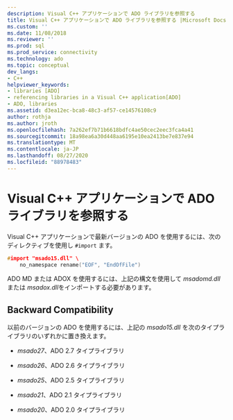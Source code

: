 ```yaml
---
description: Visual C++ アプリケーションで ADO ライブラリを参照する
title: Visual C++ アプリケーションで ADO ライブラリを参照する |Microsoft Docs
ms.custom: ''
ms.date: 11/08/2018
ms.reviewer: ''
ms.prod: sql
ms.prod_service: connectivity
ms.technology: ado
ms.topic: conceptual
dev_langs:
- C++
helpviewer_keywords:
- libraries [ADO]
- referencing libraries in a Visual C++ application[ADO]
- ADO, libraries
ms.assetid: d3ea12ec-bca8-48c3-af57-ce14576108c9
author: rothja
ms.author: jroth
ms.openlocfilehash: 7a262ef7b71b6618bdfc4ae50cec2eec3fca4a41
ms.sourcegitcommit: 18a98ea6a30d448aa6195e10ea2413be7e837e94
ms.translationtype: MT
ms.contentlocale: ja-JP
ms.lasthandoff: 08/27/2020
ms.locfileid: "88978483"
---
```

# <a name="referencing-the-ado-libraries-in-a-visual-c-application"></a>Visual C++ アプリケーションで ADO ライブラリを参照する
Visual C++ アプリケーションで最新バージョンの ADO を使用するには、次のディレクティブを使用し `#import` ます。  
  
```cpp
#import "msado15.dll" \  
    no_namespace rename("EOF", "EndOfFile")  
```  
  
 ADO MD または ADOX を使用するには、上記の構文を使用して *msadomd.dll* または *msadox.dll*をインポートする必要があります。  
  
## <a name="backward-compatibility"></a>Backward Compatibility  
 以前のバージョンの ADO を使用するには、上記の *msado15.dll* を次のタイプライブラリのいずれかに置き換えます。  
  
-   *msado27*、ADO 2.7 タイプライブラリ  
  
-   *msado26*、ADO 2.6 タイプライブラリ  
  
-   *msado25*、ADO 2.5 タイプライブラリ  
  
-   *msado21*、ADO 2.1 タイプライブラリ  
  
-   *msado20*、ADO 2.0 タイプライブラリ
